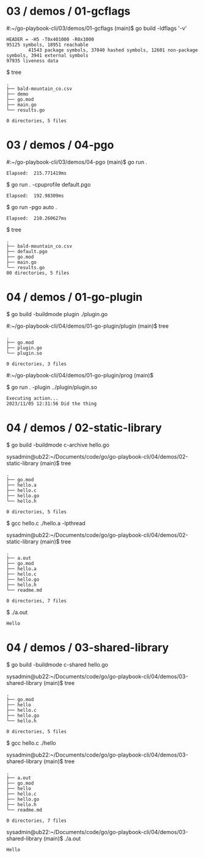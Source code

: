 # 03 / demos / 01-gcflags
#:~/go-playbook-cli/03/demos/01-gcflags (main)$ go build -ldflags '-v'
```
HEADER = -H5 -T0x401000 -R0x1000
95125 symbols, 18951 reachable
        41543 package symbols, 37040 hashed symbols, 12601 non-package symbols, 3941 external symbols
97935 liveness data
```

$ tree
```
.
├── bald-mountain_co.csv
├── demo
├── go.mod
├── main.go
└── results.go

0 directories, 5 files
```


# 03 / demos / 04-pgo

#:~/go-playbook-cli/03/demos/04-pgo (main)$ go run .
```
Elapsed:  215.771419ms
```


$ go run . -cpuprofile default.pgo
```
Elapsed:  192.98309ms
```

$ go run -pgo auto .
```
Elapsed:  210.260627ms
```

$ tree
```
.
├── bald-mountain_co.csv
├── default.pgo
├── go.mod
├── main.go
└── results.go
00 directories, 5 files
```

# 04 / demos / 01-go-plugin
$ go build -buildmode plugin ./plugin.go 


#:~/go-playbook-cli/04/demos/01-go-plugin/plugin (main)$ tree
```
.
├── go.mod
├── plugin.go
└── plugin.so

0 directories, 3 files
```


#:~/go-playbook-cli/04/demos/01-go-plugin/prog (main)$ 

$ go run . -plugin ../plugin/plugin.so 
```
Executing action...
2023/11/05 12:31:56 Did the thing
```

# 04 / demos / 02-static-library
$ go build -buildmode c-archive hello.go

sysadmin@ub22:~/Documents/code/go/go-playbook-cli/04/demos/02-static-library (main)$ tree
```
.
├── go.mod
├── hello.a
├── hello.c
├── hello.go
└── hello.h

0 directories, 5 files
```


$ gcc hello.c ./hello.a -lpthread

sysadmin@ub22:~/Documents/code/go/go-playbook-cli/04/demos/02-static-library (main)$ tree
```
.
├── a.out
├── go.mod
├── hello.a
├── hello.c
├── hello.go
├── hello.h
└── readme.md

0 directories, 7 files
```


$ ./a.out 
```
Hello
```

# 04 / demos / 03-shared-library
$ go build -buildmode c-shared hello.go 

sysadmin@ub22:~/Documents/code/go/go-playbook-cli/04/demos/03-shared-library (main)$ 
tree
```
.
├── go.mod
├── hello
├── hello.c
├── hello.go
└── hello.h

0 directories, 5 files
```


$ gcc hello.c ./hello 

sysadmin@ub22:~/Documents/code/go/go-playbook-cli/04/demos/03-shared-library (main)$ tree
```
.
├── a.out
├── go.mod
├── hello
├── hello.c
├── hello.go
├── hello.h
└── readme.md

0 directories, 7 files
```

sysadmin@ub22:~/Documents/code/go/go-playbook-cli/04/demos/03-shared-library (main)$ ./a.out 
```
Hello
```